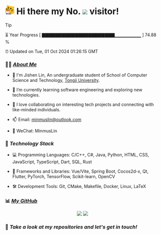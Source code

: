 <h1>
  <img src='assets/MeowClorox.gif' height='30'/>
  Hi there my No.
  <img src='https://profile-counter.glitch.me/MinmusLin/count.svg' height='30'/>
  visitor!
</h1>

> [!TIP]
> ⏳ Year Progress [ ▇▇▇▇▇▇▇▇▇▇▇▇▇▇▇▇▇▇▇▇▇▇▁▁▁▁▁▁▁▁ ] 74.88 %
>
> ⏰ Updated on Tue, 01 Oct 2024 01:26:15 GMT

### 👨‍💻 *[About Me](https://minmuslin.github.io)*

* 🚀 I'm Jishen Lin, An undergraduate student of School of Computer Science and Technology, [Tongji University](https://www.tongji.edu.cn).

* 🌱 I’m currently learning software engineering and exploring new technologies.

* 🔭 I love collaborating on interesting tech projects and connecting with like-minded individuals.

* 📫 Email: minmuslin@outlook.com

* 💬 WeChat: MinmusLin

### 🔬 *Technology Stack*

* 💻 Programming Languages: C/C++, C#, Java, Python, HTML, CSS, JavaScript, TypeScript, Dart, SQL, Rust

* 🧰 Frameworks and Libraries: Vue/Vite, Spring Boot, Cocos2d-x, Qt, Flutter, PyTorch, TensorFlow, Scikit-learn, OpenCV

* 🛠️ Development Tools: Git, CMake, Makefile, Docker, Linux, LaTeX

### 📊 *[My GitHub](https://github.com/MinmusLin)*

<div align='center'>
  <img src='https://github-readme-stats.vercel.app/api?username=MinmusLin&show_icons=true&count_private=true' height='190'/>
  <img src='https://github-readme-stats.vercel.app/api/top-langs/?username=MinmusLin&layout=compact' height='190'/>
</div>

### 🥰 *Take a look at my repositories and let's get in touch!*
